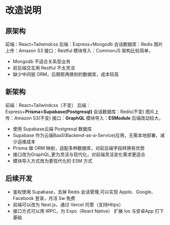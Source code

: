 # 改造说明
## 原架构
 前端：React+Tailwindcss
 后端：Express+Mongodb
 会话数据库：Redis
 图片上传：Amazon S3
 接口：Restful
 模块导入：CommonJS 
 架构比较简单，
 - Mongodb 不适合关系型业务
 - 前后端交互用 Restful 不太灵活
 - 缺少中间层 ORM，后期若再换别的数据库，成本较高

## 新架构
 前端：React+Tailwindcss（不变）
 后端：Express+**Prisma+Supabase(Postgresql)**
 会话数据库：Redis(不变)
 图片上传：Amazon S3(不变)
 接口：**GraphQL**
 模块导入：**ESModule**
 后端改动较大，
 - 使用 Supabase云端 Postgresql 数据库
 - Supabase 作为云端BaaS(Backend-as-a-Service)应用，无需本地部署，减少运维成本
 - Prisma 做 ORM 映射，适配多种数据库，对前后端字段转换有优势
 - 接口改为GraphQL,更为灵活与现代化，对前端灵活变化需求更适合
 - 模块导入方式改为更现代化的 ESM 方式

## 后续开发
 - 鉴权使用 Supabase，去掉 Redis 会话管理,可以实现 Apple、Google、Facebook 登录，月活 5w 免费
 - 前端可以改为 Next.js，通过 Vercel 托管（支持Https）
 - 接口方式可以用 tRPC，为 Expo（React Native） 扩展 Ios 与安卓App 打下基础